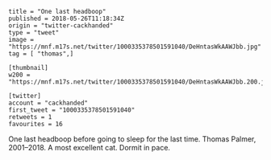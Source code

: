 ```
title = "One last headboop"
published = 2018-05-26T11:18:34Z
origin = "twitter-cackhanded"
type = "tweet"
image = "https://mnf.m17s.net/twitter/1000335378501591040/DeHntasWkAAWJbb.jpg"
tag = [ "thomas",]

[thumbnail]
w200 = "https://mnf.m17s.net/twitter/1000335378501591040/DeHntasWkAAWJbb.200.jpg"

[twitter]
account = "cackhanded"
first_tweet = "1000335378501591040"
retweets = 1
favourites = 16
```

One last headboop before going to sleep for the last time. Thomas Palmer, 2001–2018. A most excellent cat. Dormit in pace.

<p class='image'><img src='https://mnf.m17s.net/twitter/1000335378501591040/DeHntasWkAAWJbb.jpg' alt=''></p>

